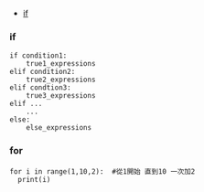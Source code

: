 - [if](if)

### if
```
if condition1:
    true1_expressions
elif condition2:
    true2_expressions
elif condtion3:
    true3_expressions
elif ...
    ...
else:
    else_expressions
```

### for
```
for i in range(1,10,2):  #從1開始 直到10 一次加2
  print(i)
```
